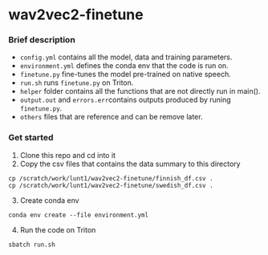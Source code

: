 # wav2vec2-finetune

### Brief description
- `config.yml` contains all the model, data and training parameters.
- `environment.yml` defines the conda env that the code is run on.
- `finetune.py` fine-tunes the model pre-trained on native speech. 
- `run.sh` runs `finetune.py` on Triton.
- `helper` folder contains all the functions that are not directly run in main(). 
- `output.out` and `errors.err`contains outputs produced by runing `finetune.py`.
- `others` files that are reference and can be remove later. 

### Get started 
1. Clone this repo and cd into it
2. Copy the csv files that contains the data summary to this directory
```
cp /scratch/work/lunt1/wav2vec2-finetune/finnish_df.csv .
cp /scratch/work/lunt1/wav2vec2-finetune/swedish_df.csv .
```
3. Create conda env 
```
conda env create --file environment.yml
```
4. Run the code on Triton
```
sbatch run.sh
```